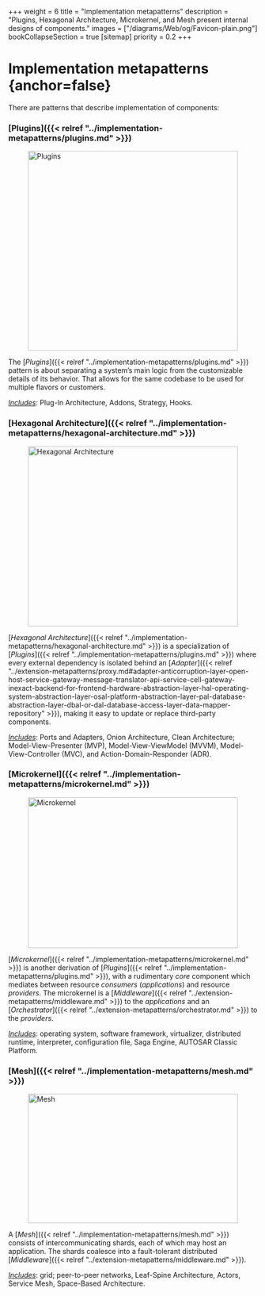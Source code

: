 +++
weight = 6
title = "Implementation metapatterns"
description = "Plugins, Hexagonal Architecture, Microkernel, and Mesh present internal designs of components."
images = ["/diagrams/Web/og/Favicon-plain.png"]
bookCollapseSection = true
[sitemap]
  priority = 0.2
+++

# Implementation metapatterns {anchor=false}

There are patterns that describe implementation of components:

### [Plugins]({{< relref "../implementation-metapatterns/plugins.md" >}})

<figure>
<a href="/diagrams/Contents/Plugins.png">
<picture>
<source srcset="/diagrams/Contents/Plugins.svg" media="(prefers-color-scheme: light)"/>
<source srcset="/diagrams/Contents/Plugins.dark.svg" media="(prefers-color-scheme: dark)"/>
<img src="/diagrams/Contents/Plugins.png" alt="Plugins" loading="lazy" width="843" height="403" style="width:100%"/>
</picture>
</a>
</figure>

The [*Plugins*]({{< relref "../implementation-metapatterns/plugins.md" >}}) pattern is about separating a system’s main logic from the customizable details of its behavior\. That allows for the same codebase to be used for multiple flavors or customers\.

*<ins>Includes</ins>*: Plug\-In Architecture, Addons, Strategy, Hooks\.

### [Hexagonal Architecture]({{< relref "../implementation-metapatterns/hexagonal-architecture.md" >}})

<figure>
<a href="/diagrams/Contents/Hexagonal%20Architecture.png">
<picture>
<source srcset="/diagrams/Contents/Hexagonal%20Architecture.svg" media="(prefers-color-scheme: light)"/>
<source srcset="/diagrams/Contents/Hexagonal%20Architecture.dark.svg" media="(prefers-color-scheme: dark)"/>
<img src="/diagrams/Contents/Hexagonal%20Architecture.png" alt="Hexagonal Architecture" loading="lazy" width="980" height="363" style="width:100%"/>
</picture>
</a>
</figure>

[*Hexagonal Architecture*]({{< relref "../implementation-metapatterns/hexagonal-architecture.md" >}}) is a specialization of [*Plugins*]({{< relref "../implementation-metapatterns/plugins.md" >}}) where every external dependency is isolated behind an [*Adapter*]({{< relref "../extension-metapatterns/proxy.md#adapter-anticorruption-layer-open-host-service-gateway-message-translator-api-service-cell-gateway-inexact-backend-for-frontend-hardware-abstraction-layer-hal-operating-system-abstraction-layer-osal-platform-abstraction-layer-pal-database-abstraction-layer-dbal-or-dal-database-access-layer-data-mapper-repository" >}}), making it easy to update or replace third\-party components\.

*<ins>Includes</ins>*: Ports and Adapters, Onion Architecture, Clean Architecture; Model\-View\-Presenter \(MVP\), Model\-View\-ViewModel \(MVVM\), Model\-View\-Controller \(MVC\), and Action\-Domain\-Responder \(ADR\)\.

### [Microkernel]({{< relref "../implementation-metapatterns/microkernel.md" >}})

<figure>
<a href="/diagrams/Contents/Microkernel.png">
<picture>
<source srcset="/diagrams/Contents/Microkernel.svg" media="(prefers-color-scheme: light)"/>
<source srcset="/diagrams/Contents/Microkernel.dark.svg" media="(prefers-color-scheme: dark)"/>
<img src="/diagrams/Contents/Microkernel.png" alt="Microkernel" loading="lazy" width="1031" height="304" style="width:100%"/>
</picture>
</a>
</figure>

[*Microkernel*]({{< relref "../implementation-metapatterns/microkernel.md" >}}) is another derivation of [*Plugins*]({{< relref "../implementation-metapatterns/plugins.md" >}}), with a rudimentary *core* component which mediates between resource *consumers* \(*applications*\) and resource *providers*\. The microkernel is a [*Middleware*]({{< relref "../extension-metapatterns/middleware.md" >}}) to the *applications* and an [*Orchestrator*]({{< relref "../extension-metapatterns/orchestrator.md" >}}) to the *providers*\.

*<ins>Includes</ins>*: operating system, software framework, virtualizer, distributed runtime, interpreter, configuration file, Saga Engine, AUTOSAR Classic Platform\.

### [Mesh]({{< relref "../implementation-metapatterns/mesh.md" >}})

<figure>
<a href="/diagrams/Contents/Mesh.png">
<picture>
<source srcset="/diagrams/Contents/Mesh.svg" media="(prefers-color-scheme: light)"/>
<source srcset="/diagrams/Contents/Mesh.dark.svg" media="(prefers-color-scheme: dark)"/>
<img src="/diagrams/Contents/Mesh.png" alt="Mesh" loading="lazy" width="863" height="261" style="width:100%"/>
</picture>
</a>
</figure>

A [*Mesh*]({{< relref "../implementation-metapatterns/mesh.md" >}}) consists of intercommunicating shards, each of which may host an application\. The shards coalesce into a fault\-tolerant distributed [*Middleware*]({{< relref "../extension-metapatterns/middleware.md" >}})\.

*<ins>Includes</ins>*: grid; peer\-to\-peer networks, Leaf\-Spine Architecture, Actors, Service Mesh, Space\-Based Architecture\.